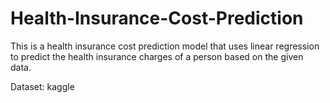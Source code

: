 # Health-Insurance-Cost-Prediction
This is a health insurance cost prediction model that uses linear regression to predict the health insurance charges of a person based on the given data.


Dataset: kaggle
